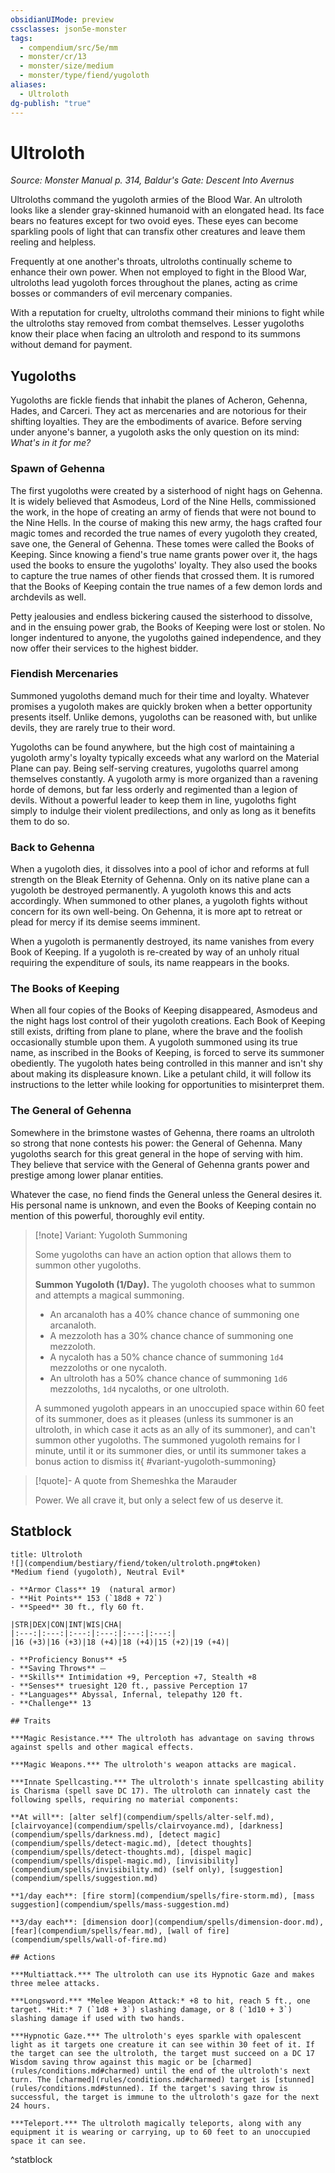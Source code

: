 ```yaml
---
obsidianUIMode: preview
cssclasses: json5e-monster
tags:
  - compendium/src/5e/mm
  - monster/cr/13
  - monster/size/medium
  - monster/type/fiend/yugoloth
aliases:
  - Ultroloth
dg-publish: "true"
---
```

# Ultroloth
*Source: Monster Manual p. 314, Baldur's Gate: Descent Into Avernus*  

Ultroloths command the yugoloth armies of the Blood War. An ultroloth looks like a slender gray-skinned humanoid with an elongated head. Its face bears no features except for two ovoid eyes. These eyes can become sparkling pools of light that can transfix other creatures and leave them reeling and helpless.

Frequently at one another's throats, ultroloths continually scheme to enhance their own power. When not employed to fight in the Blood War, ultroloths lead yugoloth forces throughout the planes, acting as crime bosses or commanders of evil mercenary companies.

With a reputation for cruelty, ultroloths command their minions to fight while the ultroloths stay removed from combat themselves. Lesser yugoloths know their place when facing an ultroloth and respond to its summons without demand for payment.

## Yugoloths

Yugoloths are fickle fiends that inhabit the planes of Acheron, Gehenna, Hades, and Carceri. They act as mercenaries and are notorious for their shifting loyalties. They are the embodiments of avarice. Before serving under anyone's banner, a yugoloth asks the only question on its mind: *What's in it for me?*

### Spawn of Gehenna

The first yugoloths were created by a sisterhood of night hags on Gehenna. It is widely believed that Asmodeus, Lord of the Nine Hells, commissioned the work, in the hope of creating an army of fiends that were not bound to the Nine Hells. In the course of making this new army, the hags crafted four magic tomes and recorded the true names of every yugoloth they created, save one, the General of Gehenna. These tomes were called the Books of Keeping. Since knowing a fiend's true name grants power over it, the hags used the books to ensure the yugoloths' loyalty. They also used the books to capture the true names of other fiends that crossed them. It is rumored that the Books of Keeping contain the true names of a few demon lords and archdevils as well.

Petty jealousies and endless bickering caused the sisterhood to dissolve, and in the ensuing power grab, the Books of Keeping were lost or stolen. No longer indentured to anyone, the yugoloths gained independence, and they now offer their services to the highest bidder.

### Fiendish Mercenaries

Summoned yugoloths demand much for their time and loyalty. Whatever promises a yugoloth makes are quickly broken when a better opportunity presents itself. Unlike demons, yugoloths can be reasoned with, but unlike devils, they are rarely true to their word.

Yugoloths can be found anywhere, but the high cost of maintaining a yugoloth army's loyalty typically exceeds what any warlord on the Material Plane can pay. Being self-serving creatures, yugoloths quarrel among themselves constantly. A yugoloth army is more organized than a ravening horde of demons, but far less orderly and regimented than a legion of devils. Without a powerful leader to keep them in line, yugoloths fight simply to indulge their violent predilections, and only as long as it benefits them to do so.

### Back to Gehenna

When a yugoloth dies, it dissolves into a pool of ichor and reforms at full strength on the Bleak Eternity of Gehenna. Only on its native plane can a yugoloth be destroyed permanently. A yugoloth knows this and acts accordingly. When summoned to other planes, a yugoloth fights without concern for its own well-being. On Gehenna, it is more apt to retreat or plead for mercy if its demise seems imminent.

When a yugoloth is permanently destroyed, its name vanishes from every Book of Keeping. If a yugoloth is re-created by way of an unholy ritual requiring the expenditure of souls, its name reappears in the books.

### The Books of Keeping

When all four copies of the Books of Keeping disappeared, Asmodeus and the night hags lost control of their yugoloth creations. Each Book of Keeping still exists, drifting from plane to plane, where the brave and the foolish occasionally stumble upon them. A yugoloth summoned using its true name, as inscribed in the Books of Keeping, is forced to serve its summoner obediently. The yugoloth hates being controlled in this manner and isn't shy about making its displeasure known. Like a petulant child, it will follow its instructions to the letter while looking for opportunities to misinterpret them.

### The General of Gehenna

Somewhere in the brimstone wastes of Gehenna, there roams an ultroloth so strong that none contests his power: the General of Gehenna. Many yugoloths search for this great general in the hope of serving with him. They believe that service with the General of Gehenna grants power and prestige among lower planar entities.

Whatever the case, no fiend finds the General unless the General desires it. His personal name is unknown, and even the Books of Keeping contain no mention of this powerful, thoroughly evil entity.

> [!note] Variant: Yugoloth Summoning
> 
> Some yugoloths can have an action option that allows them to summon other yugoloths.
> 
> **Summon Yugoloth (1/Day).** The yugoloth chooses what to summon and attempts a magical summoning.
> 
> - An arcanaloth has a 40% chance chance of summoning one arcanaloth.  
> - A mezzoloth has a 30% chance chance of summoning one mezzoloth.  
> - A nycaloth has a 50% chance chance of summoning `1d4` mezzoloths or one nycaloth.  
> - An ultroloth has a 50% chance chance of summoning `1d6` mezzoloths, `1d4` nycaloths, or one ultroloth.  
> 
> A summoned yugoloth appears in an unoccupied space within 60 feet of its summoner, does as it pleases (unless its summoner is an ultroloth, in which case it acts as an ally of its summoner), and can't summon other yugoloths. The summoned yugoloth remains for l minute, until it or its summoner dies, or until its summoner takes a bonus action to dismiss it{ #variant-yugoloth-summoning}


> [!quote]- A quote from Shemeshka the Marauder  
> 
> Power. We all crave it, but only a select few of us deserve it.


## Statblock

```ad-statblock
title: Ultroloth
![](compendium/bestiary/fiend/token/ultroloth.png#token)
*Medium fiend (yugoloth), Neutral Evil*

- **Armor Class** 19  (natural armor)
- **Hit Points** 153 (`18d8 + 72`)
- **Speed** 30 ft., fly 60 ft.

|STR|DEX|CON|INT|WIS|CHA|
|:---:|:---:|:---:|:---:|:---:|:---:|
|16 (+3)|16 (+3)|18 (+4)|18 (+4)|15 (+2)|19 (+4)|

- **Proficiency Bonus** +5
- **Saving Throws** ⏤
- **Skills** Intimidation +9, Perception +7, Stealth +8
- **Senses** truesight 120 ft., passive Perception 17
- **Languages** Abyssal, Infernal, telepathy 120 ft.
- **Challenge** 13

## Traits

***Magic Resistance.*** The ultroloth has advantage on saving throws against spells and other magical effects.

***Magic Weapons.*** The ultroloth's weapon attacks are magical.

***Innate Spellcasting.*** The ultroloth's innate spellcasting ability is Charisma (spell save DC 17). The ultroloth can innately cast the following spells, requiring no material components:

**At will**: [alter self](compendium/spells/alter-self.md), [clairvoyance](compendium/spells/clairvoyance.md), [darkness](compendium/spells/darkness.md), [detect magic](compendium/spells/detect-magic.md), [detect thoughts](compendium/spells/detect-thoughts.md), [dispel magic](compendium/spells/dispel-magic.md), [invisibility](compendium/spells/invisibility.md) (self only), [suggestion](compendium/spells/suggestion.md)

**1/day each**: [fire storm](compendium/spells/fire-storm.md), [mass suggestion](compendium/spells/mass-suggestion.md)

**3/day each**: [dimension door](compendium/spells/dimension-door.md), [fear](compendium/spells/fear.md), [wall of fire](compendium/spells/wall-of-fire.md)

## Actions

***Multiattack.*** The ultroloth can use its Hypnotic Gaze and makes three melee attacks.

***Longsword.*** *Melee Weapon Attack:* +8 to hit, reach 5 ft., one target. *Hit:* 7 (`1d8 + 3`) slashing damage, or 8 (`1d10 + 3`) slashing damage if used with two hands.

***Hypnotic Gaze.*** The ultroloth's eyes sparkle with opalescent light as it targets one creature it can see within 30 feet of it. If the target can see the ultroloth, the target must succeed on a DC 17 Wisdom saving throw against this magic or be [charmed](rules/conditions.md#charmed) until the end of the ultroloth's next turn. The [charmed](rules/conditions.md#charmed) target is [stunned](rules/conditions.md#stunned). If the target's saving throw is successful, the target is immune to the ultroloth's gaze for the next 24 hours.

***Teleport.*** The ultroloth magically teleports, along with any equipment it is wearing or carrying, up to 60 feet to an unoccupied space it can see.
```
^statblock